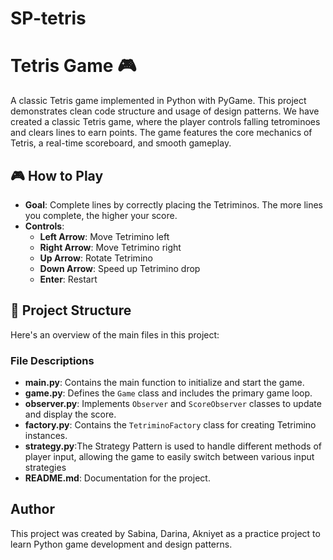 # SP-tetris

# Tetris Game 🎮

A classic Tetris game implemented in Python with PyGame. This project demonstrates clean code structure and usage of design patterns. We have created a classic Tetris game, where the player controls falling tetrominoes and clears lines to earn points. The game features the core mechanics of Tetris, a real-time scoreboard, and smooth gameplay.

## 🎮 How to Play
- **Goal**: Complete lines by correctly placing the Tetriminos. The more lines you complete, the higher your score.
- **Controls**:
  - **Left Arrow**: Move Tetrimino left
  - **Right Arrow**: Move Tetrimino right
  - **Up Arrow**: Rotate Tetrimino
  - **Down Arrow**: Speed up Tetrimino drop
  - **Enter**: Restart

## 📁 Project Structure
Here's an overview of the main files in this project:

### File Descriptions
- **main.py**: Contains the main function to initialize and start the game.
- **game.py**: Defines the `Game` class and includes the primary game loop.
- **observer.py**: Implements `Observer` and `ScoreObserver` classes to update and display the score.
- **factory.py**: Contains the `TetriminoFactory` class for creating Tetrimino instances.
- **strategy.py**:The Strategy Pattern is used to handle different methods of player input, allowing the game to easily switch between various input strategies 
- **README.md**: Documentation for the project.

## Author
This project was created by Sabina, Darina, Akniyet as a practice project to learn Python game development and design patterns. 

